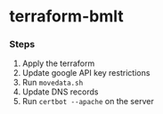 # terraform-bmlt

### Steps
1. Apply the terraform
1. Update google API key restrictions
1. Run `movedata.sh`
1. Update DNS records
1. Run `certbot --apache` on the server
